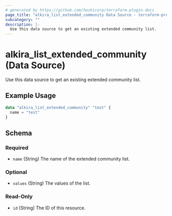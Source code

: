 ```yaml
---
# generated by https://github.com/hashicorp/terraform-plugin-docs
page_title: "alkira_list_extended_community Data Source - terraform-provider-alkira"
subcategory: ""
description: |-
  Use this data source to get an existing extended community list.
---
```


# alkira_list_extended_community (Data Source)

Use this data source to get an existing extended community list.

## Example Usage

```terraform
data "alkira_list_extended_community" "test" {
  name = "test"
}
```

<!-- schema generated by tfplugindocs -->
## Schema

### Required

- `name` (String) The name of the extended community list.

### Optional

- `values` (String) The values of the list.

### Read-Only

- `id` (String) The ID of this resource.
